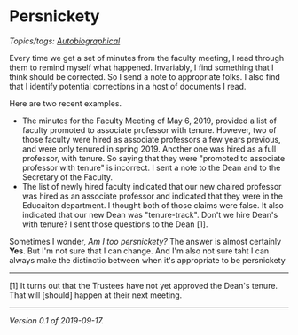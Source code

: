 Persnickety
===========

*Topics/tags: [Autobiographical](index-autobiographical)*

Every time we get a set of minutes from the faculty meeting, I read
through them to remind myself what happened.  Invariably, I find
something that I think should be corrected.  So I send a note to
appropriate folks.  I also find that I identify potential corrections
in a host of documents I read.

Here are two recent examples.

* The minutes for the Faculty Meeting of May 6, 2019, provided a list of
  faculty promoted to associate professor with tenure.  However, two of
  those faculty were hired as associate professors a few years previous,
  and were only tenured in spring 2019.  Another one was hired as a full
  professor, with tenure.  So saying that they were "promoted to associate
  professor with tenure" is incorrect.  I sent a note to the Dean and to
  the Secretary of the Faculty.
* The list of newly hired faculty indicated that our new chaired professor
  was hired as an associate professor and indicated that they were in the
  Educaiton department.  I thought both of those claims were false.  It
  also indicated that our new Dean was "tenure-track".  Don't we hire 
  Dean's with tenure?  I sent those questions to the Dean [1].

Sometimes I wonder, *Am I too persnickety?*  The answer is almost
certainly **Yes**.  But I'm not sure that I can change.  And I'm
also not sure taht I can always make the distinctio between when it's
appropriate to be persnickety

---

[1] It turns out that the Trustees have not yet approved the Dean's tenure.
That will [should] happen at their next meeting.

---

*Version 0.1 of 2019-09-17.*
